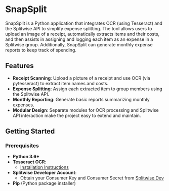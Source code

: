 # SnapSplit

SnapSplit is a Python application that integrates OCR (using Tesseract) and the Splitwise API to simplify expense splitting. The tool allows users to upload an image of a receipt, automatically extracts items and their costs, and then assists in assigning and logging each item as an expense in a Splitwise group. Additionally, SnapSplit can generate monthly expense reports to keep track of spending.

## Features

- **Receipt Scanning**: Upload a picture of a receipt and use OCR (via pytesseract) to extract item names and costs.
- **Expense Splitting**: Assign each extracted item to group members using the Splitwise API.
- **Monthly Reporting**: Generate basic reports summarizing monthly expenses.
- **Modular Design**: Separate modules for OCR processing and Splitwise API interaction make the project easy to extend and maintain.

## Getting Started

### Prerequisites

- **Python 3.6+**
- **Tesseract OCR**:  
  - [Installation Instructions](https://github.com/tesseract-ocr/tesseract)
- **Splitwise Developer Account**:  
  - Obtain your Consumer Key and Consumer Secret from [Splitwise Dev](https://dev.splitwise.com/)
- **Pip** (Python package installer)
